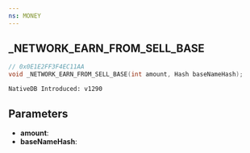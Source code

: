 ```yaml
---
ns: MONEY
---
```

## _NETWORK_EARN_FROM_SELL_BASE

```c
// 0x0E1E2FF3F4EC11AA
void _NETWORK_EARN_FROM_SELL_BASE(int amount, Hash baseNameHash);
```

```
NativeDB Introduced: v1290
```

## Parameters
* **amount**:
* **baseNameHash**:
